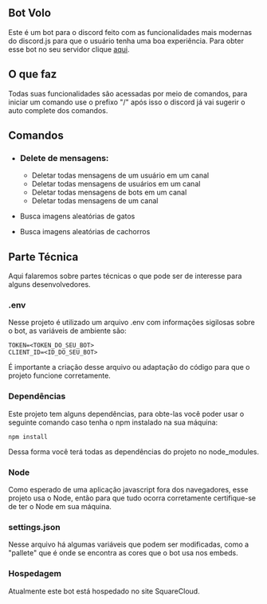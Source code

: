 ## Bot  Volo

Este é um bot para o discord feito com as funcionalidades mais modernas do discord.js para que o usuário tenha uma boa experiência. Para obter esse bot no seu servidor clique [aqui](https://discord.com/api/oauth2/authorize?client_id=1176247232715030538&permissions=8&scope=bot).

## O que faz

Todas suas funcionalidades são acessadas por meio de comandos, para iniciar um comando use o prefixo "/" após isso o discord já vai sugerir o auto complete dos comandos.

## Comandos

- ### Delete de mensagens:

  - Deletar todas mensagens de um usuário em um canal
  - Deletar todas mensagens de usuários em um canal
  - Deletar todas mensagens de bots em um canal
  - Deletar todas mensagens de um canal

- Busca imagens aleatórias de gatos

- Busca imagens aleatórias de cachorros

## Parte Técnica

Aqui falaremos sobre partes técnicas o que pode ser de interesse para alguns desenvolvedores.

### .env

Nesse projeto é utilizado um arquivo .env com informações sigilosas sobre o bot, as variáveis de ambiente são:

```env
TOKEN=<TOKEN_DO_SEU_BOT>
CLIENT_ID=<ID_DO_SEU_BOT>
```

É importante a criação desse arquivo ou adaptação do código para que o projeto funcione corretamente.

### Dependências 

Este projeto tem alguns dependências, para obte-las você poder usar o seguinte comando caso tenha o npm instalado na sua máquina:

```terminal
npm install
```

Dessa forma você terá todas as dependências do projeto no node_modules. 

### Node

Como esperado de uma aplicação javascript fora dos navegadores, esse projeto usa o Node, então para que tudo ocorra corretamente certifique-se de ter o Node em sua máquina.

### settings.json

Nesse arquivo há algumas variáveis que podem ser modificadas, como a "pallete" que é onde se encontra as cores que o bot usa nos embeds.

### Hospedagem

Atualmente este bot está hospedado no site SquareCloud.
